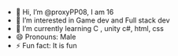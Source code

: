 - 👋 Hi, I’m @proxyPP08, I am 16
- 👀 I’m interested in Game dev and Full stack dev
- 🌱 I’m currently learning C , unity c#, html, css
- 😄 Pronouns: Male
- ⚡ Fun fact: It is fun

<!---
proxyPP08/proxyPP08 is a ✨ special ✨ repository because its `README.md` (this file) appears on your GitHub profile.
You can click the Preview link to take a look at your changes.
--->
